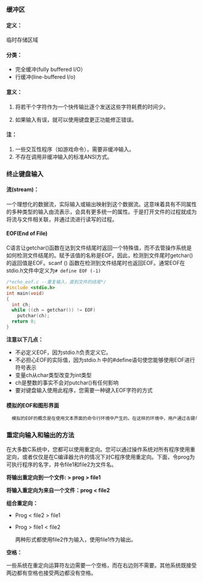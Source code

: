 ### 缓冲区

#### 定义：

临时存储区域

#### 分类：

- 完全缓冲(fully buffered I/O）
- 行缓冲(line-buffered I/o)

#### 意义：

1. 将若干个字符作为一个快传输比逐个发送这些字符耗费的时间少。

2. 如果输入有误，就可以使用键盘更正功能修正错误。

#### 注：

1. 一些交互性程序（如游戏命令），需要非缓冲输入。
2. 不存在调用非缓冲输入的标准ANSI方式。

### 终止键盘输入

#### 流(stream)：

​	一个理想化的数据流，实际输入或输出映射到这个数据流。这意味着具有不同属性的多种类型的输入由流表示，会具有更多统一的属性。于是打开文件的过程就成为将流与文件相关联，并通过流进行读写的过程。

#### EOF(End of File)

​	C语言让getchar()函数在达到文件结尾时返回一个特殊值，而不去管操作系统是如何检测文件结尾的。赋予该值的名称是EOF。因此，检测到文件尾时getchar() 的返回值是EOF。scanf () 函数在检测到文件结尾时也返回EOF。通常EOF在stdio.h文件中定义为`# define EOF (-1)`

```c
/*echo_eof.c --重复输入，直到文件的结尾*/
#include <stdio.h>
int main(void)
{
  int ch;
  while ((ch = getchar()) != EOF)
    putchar(ch);
  return 0;
}
```

**注意以下几点：**

- 不必定义EOF，因为stdio.h负责定义它。
- 不必担心EOF的实际值，因为stdio.h 中的#define语句使您能够使用EOF进行符号表示
- 变量ch从char类型改变为int类型
- ch是整数的事实不会对putchar()有任何影响
- 要对键盘输入使用此程序，您需要一种键入EOF字符的方式

#### 模拟的EOF和图形界面

```markdown
  模拟的EOF的概念是在使用文本界面的命令行环境中产生的。在这样的环境中，用户通过击键与程序互相作用，由操作形同产生EOF信号。一些实际情况中，没有很好地转换到图形界面中来，这些用户界面因为包含鼠标移动和按钮点击而更加复杂。遇到模拟的EOF时，程序的行为取决于编译器和项目类型。
```

### 重定向输入和输出的方法

​	在大多数C系统中，您都可以使用重定向。您可以通过操作系统对所有程序使用重定向，或者仅仅是在C编译器允许的情况下对C程序使用重定向。下面，令prog为可执行程序的名字，并令file1和file2为文件名。

**将输出重定向到一个文件: > prog > file1**

**将输入重定向为来自一个文件：prog < file2**

**组合重定向：**

- Prog < file2 > file1

- Prog > file1 < file2

  两种形式都使用file2作为输入，使用file1作为输出。

**空格：**

​	一些系统在重定向运算符左边需要一个空格，而在右边则不需要。其他系统既接受两边都有空格也接受两边都没有空格。